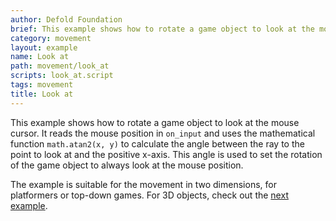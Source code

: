 ```yaml
---
author: Defold Foundation
brief: This example shows how to rotate a game object to look at the mouse cursor
category: movement
layout: example
name: Look at
path: movement/look_at
scripts: look_at.script
tags: movement
title: Look at
---
```



This example shows how to rotate a game object to look at the mouse cursor. It reads the mouse position in `on_input` and uses the mathematical function `math.atan2(x, y)` to calculate the angle between the ray to the point to look at and the positive x-axis. This angle is used to set the rotation of the game object to always look at the mouse position. 

The example is suitable for the movement in two dimensions, for platformers or top-down games. For 3D objects, check out the [next example](/examples/movement/look_rotation/).
